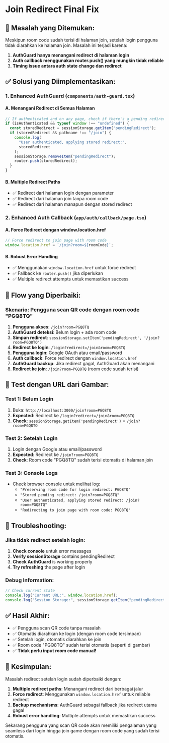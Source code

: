 # Join Redirect Final Fix

## 🐛 **Masalah yang Ditemukan:**

Meskipun room code sudah terisi di halaman join, setelah login pengguna tidak diarahkan ke halaman join. Masalah ini terjadi karena:

1. **AuthGuard hanya menangani redirect di halaman login**
2. **Auth callback menggunakan router.push() yang mungkin tidak reliable**
3. **Timing issue antara auth state change dan redirect**

## ✅ **Solusi yang Diimplementasikan:**

### 1. **Enhanced AuthGuard** (`components/auth-guard.tsx`)

#### **A. Menangani Redirect di Semua Halaman**

```typescript
// If authenticated and on any page, check if there's a pending redirect
if (isAuthenticated && typeof window !== "undefined") {
  const storedRedirect = sessionStorage.getItem("pendingRedirect");
  if (storedRedirect && pathname !== "/join") {
    console.log(
      "User authenticated, applying stored redirect:",
      storedRedirect
    );
    sessionStorage.removeItem("pendingRedirect");
    router.push(storedRedirect);
  }
}
```

#### **B. Multiple Redirect Paths**

- ✅ Redirect dari halaman login dengan parameter
- ✅ Redirect dari halaman join tanpa room code
- ✅ Redirect dari halaman manapun dengan stored redirect

### 2. **Enhanced Auth Callback** (`app/auth/callback/page.tsx`)

#### **A. Force Redirect dengan window.location.href**

```typescript
// Force redirect to join page with room code
window.location.href = `/join?room=${roomCode}`;
```

#### **B. Robust Error Handling**

- ✅ Menggunakan `window.location.href` untuk force redirect
- ✅ Fallback ke `router.push()` jika diperlukan
- ✅ Multiple redirect attempts untuk memastikan success

## 🔄 **Flow yang Diperbaiki:**

### **Skenario: Pengguna scan QR code dengan room code "PGQ8TQ"**

1. **Pengguna akses**: `/join?room=PGQ8TQ`
2. **AuthGuard deteksi**: Belum login + ada room code
3. **Simpan redirect**: `sessionStorage.setItem('pendingRedirect', '/join?room=PGQ8TQ')`
4. **Redirect ke login**: `/login?redirect=/join&room=PGQ8TQ`
5. **Pengguna login**: Google OAuth atau email/password
6. **Auth callback**: Force redirect dengan `window.location.href`
7. **AuthGuard backup**: Jika redirect gagal, AuthGuard akan menangani
8. **Redirect ke join**: `/join?room=PGQ8TQ` (room code sudah terisi)

## 🧪 **Test dengan URL dari Gambar:**

### **Test 1: Belum Login**

1. Buka: `http://localhost:3000/join?room=PGQ8TQ`
2. **Expected**: Redirect ke `/login?redirect=/join&room=PGQ8TQ`
3. **Check**: `sessionStorage.getItem('pendingRedirect')` = `/join?room=PGQ8TQ`

### **Test 2: Setelah Login**

1. Login dengan Google atau email/password
2. **Expected**: Redirect ke `/join?room=PGQ8TQ`
3. **Check**: Room code "PGQ8TQ" sudah terisi otomatis di halaman join

### **Test 3: Console Logs**

- Check browser console untuk melihat log:
  - `"Preserving room code for login redirect: PGQ8TQ"`
  - `"Stored pending redirect: /join?room=PGQ8TQ"`
  - `"User authenticated, applying stored redirect: /join?room=PGQ8TQ"`
  - `"Redirecting to join page with room code: PGQ8TQ"`

## 🔧 **Troubleshooting:**

### **Jika tidak redirect setelah login:**

1. **Check console** untuk error messages
2. **Verify sessionStorage** contains pendingRedirect
3. **Check AuthGuard** is working properly
4. **Try refreshing** the page after login

### **Debug Information:**

```javascript
// Check current state
console.log("Current URL:", window.location.href);
console.log("Session Storage:", sessionStorage.getItem("pendingRedirect"));
```

## ✅ **Hasil Akhir:**

- ✅ Pengguna scan QR code tanpa masalah
- ✅ Otomatis diarahkan ke login (dengan room code tersimpan)
- ✅ Setelah login, otomatis diarahkan ke join
- ✅ Room code "PGQ8TQ" sudah terisi otomatis (seperti di gambar)
- ✅ **Tidak perlu input room code manual!**

## 🎯 **Kesimpulan:**

Masalah redirect setelah login sudah diperbaiki dengan:

1. **Multiple redirect paths**: Menangani redirect dari berbagai jalur
2. **Force redirect**: Menggunakan `window.location.href` untuk reliable redirect
3. **Backup mechanisms**: AuthGuard sebagai fallback jika redirect utama gagal
4. **Robust error handling**: Multiple attempts untuk memastikan success

Sekarang pengguna yang scan QR code akan memiliki pengalaman yang seamless dari login hingga join game dengan room code yang sudah terisi otomatis.
